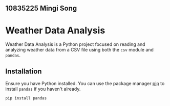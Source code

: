 ## 10835225 Mingi Song

# Weather Data Analysis

Weather Data Analysis is a Python project focused on reading and analyzing weather data from a CSV file using both the `csv` module and `pandas`.

## Installation

Ensure you have Python installed. You can use the package manager [pip](https://pip.pypa.io/en/stable/) to install `pandas` if you haven't already.

```bash
pip install pandas
